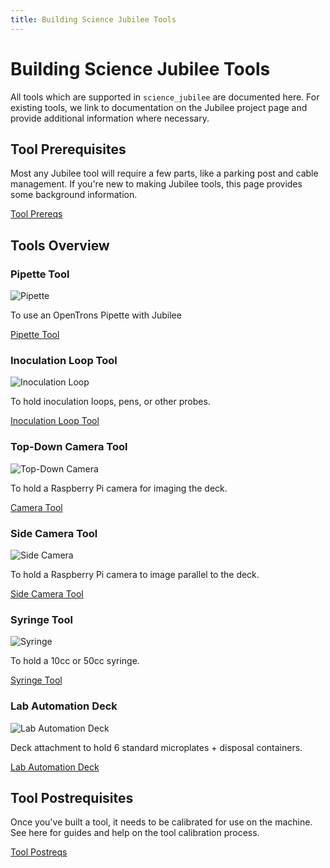 ```yaml
---
title: Building Science Jubilee Tools
---
```


# Building Science Jubilee Tools

All tools which are supported in `science_jubilee` are documented here. For existing tools, we link to documentation on the Jubilee project page and provide additional information where necessary.

## Tool Prerequisites

Most any Jubilee tool will require a few parts, like a parking post and cable management. If you're new to making Jubilee tools, this page provides some background information.

[Tool Prereqs](tool_prereqs)

## Tools Overview

### Pipette Tool

![Pipette](../_static/pipette-flexure.jpg)

To use an OpenTrons Pipette with Jubilee

[Pipette Tool](pipette_tool)

### Inoculation Loop Tool

![Inoculation Loop](../_static/loop-card.png)

To hold inoculation loops, pens, or other probes.

[Inoculation Loop Tool](inoculation_tool)

### Top-Down Camera Tool

![Top-Down Camera](../_static/camera-card.png)

To hold a Raspberry Pi camera for imaging the deck.

[Camera Tool](top_down_camera_tool)

### Side Camera Tool

![Side Camera](../_static/side-camera-card.png)

To hold a Raspberry Pi camera to image parallel to the deck.

[Side Camera Tool](side_camera_tool)

### Syringe Tool

![Syringe](../_static/syringe-card.png)

To hold a 10cc or 50cc syringe.

[Syringe Tool](syringe_tool)

### Lab Automation Deck

![Lab Automation Deck](../_static/deck-card.png)

Deck attachment to hold 6 standard microplates + disposal containers.

[Lab Automation Deck](lab_automation_deck)

## Tool Postrequisites

Once you've built a tool, it needs to be calibrated for use on the machine. See here for guides and help on the tool calibration process.

[Tool Postreqs](tool_postreqs)
